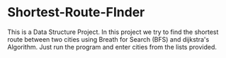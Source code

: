 # Shortest-Route-FInder
This is a Data Structure Project. In this project we try to find the shortest route between two cities using Breath for Search (BFS) and dijkstra's Algorithm. 
Just run the program and enter cities from the lists provided.

